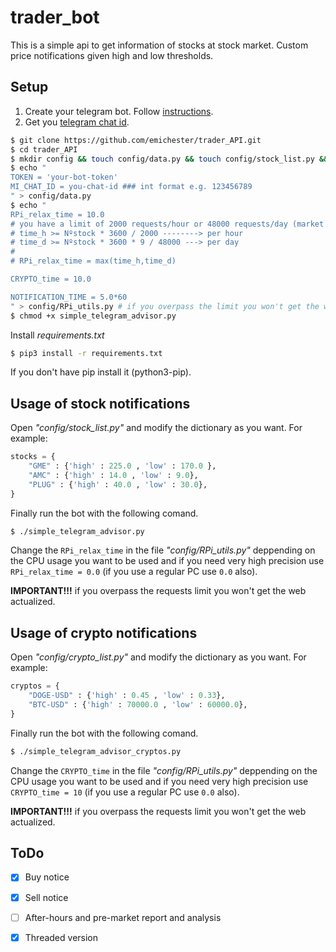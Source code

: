 # trader_bot
This is a simple api to get information of stocks at stock market. Custom price notifications given high and low thresholds.

## Setup

1. Create your telegram bot. Follow [instructions](https://core.telegram.org/bots#3-how-do-i-create-a-bot).
2. Get you [telegram chat id](https://docs.influxdata.com/kapacitor/v1.5/event_handlers/telegram/#get-your-telegram-chat-id).

```bash
$ git clone https://github.com/emichester/trader_API.git
$ cd trader_API
$ mkdir config && touch config/data.py && touch config/stock_list.py && touch config/RPi_utils.py && touch config/crypto_list.py
$ echo "
TOKEN = 'your-bot-token'
MI_CHAT_ID = you-chat-id ### int format e.g. 123456789
" > config/data.py
$ echo "
RPi_relax_time = 10.0
# you have a limit of 2000 requests/hour or 48000 requests/day (market open 9 h/day)
# time_h >= Nºstock * 3600 / 2000 --------> per hour
# time_d >= Nºstock * 3600 * 9 / 48000 ---> per day
# 
# RPi_relax_time = max(time_h,time_d)

CRYPTO_time = 10.0

NOTIFICATION_TIME = 5.0*60
" > config/RPi_utils.py # if you overpass the limit you won't get the web actualized
$ chmod +x simple_telegram_advisor.py
```

Install _requirements.txt_

```bash
$ pip3 install -r requirements.txt
```

If you don't have pip install it (python3-pip).

## Usage of stock notifications

Open _"config/stock_list.py"_ and modify the dictionary as you want. For example:

```python
stocks = {
    "GME" : {'high' : 225.0 , 'low' : 170.0 },
    "AMC" : {'high' : 14.0 , 'low' : 9.0},
    "PLUG" : {'high' : 40.0 , 'low' : 30.0},
}
```

Finally run the bot with the following comand.

```bash
$ ./simple_telegram_advisor.py
```

Change the `RPi_relax_time` in the file _"config/RPi_utils.py"_ deppending on the CPU usage you want to be used and if you need very high precision use `RPi_relax_time = 0.0` (if you use a regular PC use `0.0` also).

**IMPORTANT!!!** if you overpass the requests limit you won't get the web actualized.

## Usage of crypto notifications

Open _"config/crypto_list.py"_ and modify the dictionary as you want. For example:

```python
cryptos = {
	"DOGE-USD" : {'high' : 0.45 , 'low' : 0.33},
    "BTC-USD" : {'high' : 70000.0 , 'low' : 60000.0},
}
```

Finally run the bot with the following comand.

```bash
$ ./simple_telegram_advisor_cryptos.py
```

Change the `CRYPTO_time` in the file _"config/RPi_utils.py"_ deppending on the CPU usage you want to be used and if you need very high precision use `CRYPTO_time = 10` (if you use a regular PC use `0.0` also).

**IMPORTANT!!!** if you overpass the requests limit you won't get the web actualized.

## ToDo
- [x] Buy notice
- [x] Sell notice
- [ ] After-hours and pre-market report and analysis
- [x] Threaded version


[//]: # "https://stackoverflow.com/questions/20975400/get-div-from-html-with-python"
[//]: # "https://stackoverflow.com/questions/40333267/extracting-content-within-multiple-span-tags-in-beautifulsoup"
[//]: # "https://stackoverflow.com/questions/62007674/multi-thread-requests-python3"
[//]: # "https://stackoverflow.com/questions/53648211/attributeerror-module-concurrent-has-no-attribute-futures-when-i-try-parall"
[//]: # "https://stackoverflow.com/questions/11029717/how-do-i-disable-log-messages-from-the-requests-library"
[//]: # "https://stackoverflow.com/questions/8113782/split-string-on-whitespace-in-python"

